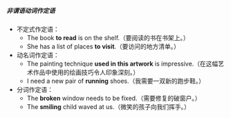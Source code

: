 ##### 非谓语动词作定语
- 不定式作定语：
	- The book **to read** is on the shelf.（要阅读的书在书架上。）
	- She has a list of places **to visit**.（要访问的地方清单。）
- 动名词作定语：
	- The painting technique **used in this artwork** is impressive.（在这幅艺术作品中使用的绘画技巧令人印象深刻。）
	- I need a new pair of **running** shoes.（我需要一双新的跑步鞋。）
- 分词作定语：
	- The **broken** window needs to be fixed.（需要修复的破窗户。）
	- The **smiling** child waved at us.（微笑的孩子向我们挥手。）
